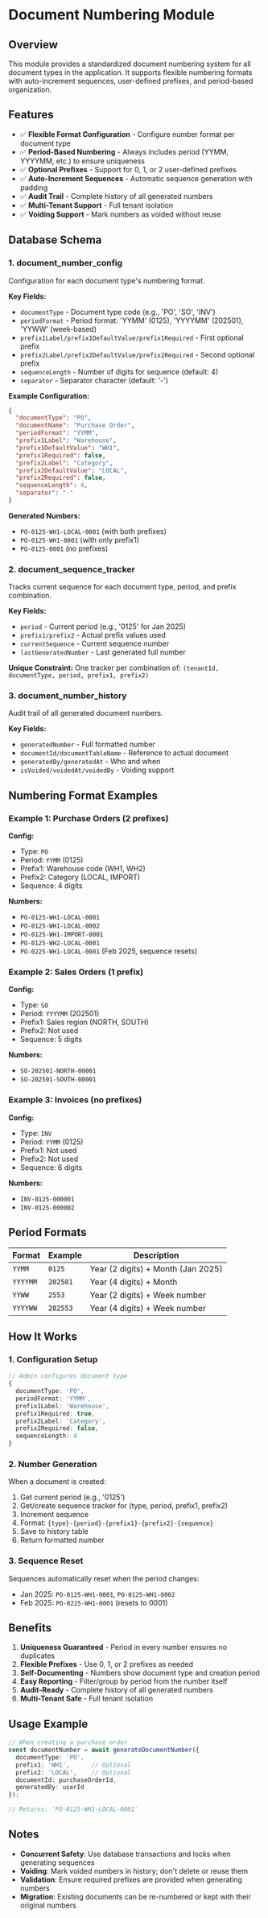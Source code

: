 # Document Numbering Module

## Overview

This module provides a standardized document numbering system for all document types in the application. It supports flexible numbering formats with auto-increment sequences, user-defined prefixes, and period-based organization.

## Features

- ✅ **Flexible Format Configuration** - Configure number format per document type
- ✅ **Period-Based Numbering** - Always includes period (YYMM, YYYYMM, etc.) to ensure uniqueness
- ✅ **Optional Prefixes** - Support for 0, 1, or 2 user-defined prefixes
- ✅ **Auto-Increment Sequences** - Automatic sequence generation with padding
- ✅ **Audit Trail** - Complete history of all generated numbers
- ✅ **Multi-Tenant Support** - Full tenant isolation
- ✅ **Voiding Support** - Mark numbers as voided without reuse

## Database Schema

### 1. document_number_config
Configuration for each document type's numbering format.

**Key Fields:**
- `documentType` - Document type code (e.g., 'PO', 'SO', 'INV')
- `periodFormat` - Period format: 'YYMM' (0125), 'YYYYMM' (202501), 'YYWW' (week-based)
- `prefix1Label/prefix1DefaultValue/prefix1Required` - First optional prefix
- `prefix2Label/prefix2DefaultValue/prefix2Required` - Second optional prefix
- `sequenceLength` - Number of digits for sequence (default: 4)
- `separator` - Separator character (default: '-')

**Example Configuration:**
```json
{
  "documentType": "PO",
  "documentName": "Purchase Order",
  "periodFormat": "YYMM",
  "prefix1Label": "Warehouse",
  "prefix1DefaultValue": "WH1",
  "prefix1Required": false,
  "prefix2Label": "Category",
  "prefix2DefaultValue": "LOCAL",
  "prefix2Required": false,
  "sequenceLength": 4,
  "separator": "-"
}
```

**Generated Numbers:**
- `PO-0125-WH1-LOCAL-0001` (with both prefixes)
- `PO-0125-WH1-0001` (with only prefix1)
- `PO-0125-0001` (no prefixes)

### 2. document_sequence_tracker
Tracks current sequence for each document type, period, and prefix combination.

**Key Fields:**
- `period` - Current period (e.g., '0125' for Jan 2025)
- `prefix1/prefix2` - Actual prefix values used
- `currentSequence` - Current sequence number
- `lastGeneratedNumber` - Last generated full number

**Unique Constraint:**
One tracker per combination of: `(tenantId, documentType, period, prefix1, prefix2)`

### 3. document_number_history
Audit trail of all generated document numbers.

**Key Fields:**
- `generatedNumber` - Full formatted number
- `documentId/documentTableName` - Reference to actual document
- `generatedBy/generatedAt` - Who and when
- `isVoided/voidedAt/voidedBy` - Voiding support

## Numbering Format Examples

### Example 1: Purchase Orders (2 prefixes)
**Config:**
- Type: `PO`
- Period: `YYMM` (0125)
- Prefix1: Warehouse code (WH1, WH2)
- Prefix2: Category (LOCAL, IMPORT)
- Sequence: 4 digits

**Numbers:**
- `PO-0125-WH1-LOCAL-0001`
- `PO-0125-WH1-LOCAL-0002`
- `PO-0125-WH1-IMPORT-0001`
- `PO-0125-WH2-LOCAL-0001`
- `PO-0225-WH1-LOCAL-0001` (Feb 2025, sequence resets)

### Example 2: Sales Orders (1 prefix)
**Config:**
- Type: `SO`
- Period: `YYYYMM` (202501)
- Prefix1: Sales region (NORTH, SOUTH)
- Prefix2: Not used
- Sequence: 5 digits

**Numbers:**
- `SO-202501-NORTH-00001`
- `SO-202501-SOUTH-00001`

### Example 3: Invoices (no prefixes)
**Config:**
- Type: `INV`
- Period: `YYMM` (0125)
- Prefix1: Not used
- Prefix2: Not used
- Sequence: 6 digits

**Numbers:**
- `INV-0125-000001`
- `INV-0125-000002`

## Period Formats

| Format | Example | Description |
|--------|---------|-------------|
| `YYMM` | `0125` | Year (2 digits) + Month (Jan 2025) |
| `YYYYMM` | `202501` | Year (4 digits) + Month |
| `YYWW` | `2553` | Year (2 digits) + Week number |
| `YYYYWW` | `202553` | Year (4 digits) + Week number |

## How It Works

### 1. Configuration Setup
```typescript
// Admin configures document type
{
  documentType: 'PO',
  periodFormat: 'YYMM',
  prefix1Label: 'Warehouse',
  prefix1Required: true,
  prefix2Label: 'Category',
  prefix2Required: false,
  sequenceLength: 4
}
```

### 2. Number Generation
When a document is created:
1. Get current period (e.g., '0125')
2. Get/create sequence tracker for (type, period, prefix1, prefix2)
3. Increment sequence
4. Format: `{type}-{period}-{prefix1}-{prefix2}-{sequence}`
5. Save to history table
6. Return formatted number

### 3. Sequence Reset
Sequences automatically reset when the period changes:
- Jan 2025: `PO-0125-WH1-0001`, `PO-0125-WH1-0002`
- Feb 2025: `PO-0225-WH1-0001` (resets to 0001)

## Benefits

1. **Uniqueness Guaranteed** - Period in every number ensures no duplicates
2. **Flexible Prefixes** - Use 0, 1, or 2 prefixes as needed
3. **Self-Documenting** - Numbers show document type and creation period
4. **Easy Reporting** - Filter/group by period from the number itself
5. **Audit-Ready** - Complete history of all generated numbers
6. **Multi-Tenant Safe** - Full tenant isolation

## Usage Example

```typescript
// When creating a purchase order
const documentNumber = await generateDocumentNumber({
  documentType: 'PO',
  prefix1: 'WH1',      // Optional
  prefix2: 'LOCAL',    // Optional
  documentId: purchaseOrderId,
  generatedBy: userId
});

// Returns: 'PO-0125-WH1-LOCAL-0001'
```

## Notes

- **Concurrent Safety**: Use database transactions and locks when generating sequences
- **Voiding**: Mark voided numbers in history; don't delete or reuse them
- **Validation**: Ensure required prefixes are provided when generating numbers
- **Migration**: Existing documents can be re-numbered or kept with their original numbers
